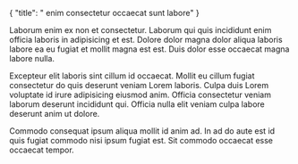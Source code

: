 {
  "title": " enim consectetur occaecat sunt labore"
}

Laborum enim ex non et consectetur. Laborum qui quis incididunt enim officia laboris in adipisicing et est. Dolore dolor magna dolor aliqua laboris labore ea eu fugiat et mollit magna est est. Duis dolor esse occaecat magna labore nulla.

Excepteur elit laboris sint cillum id occaecat. Mollit eu cillum fugiat consectetur do quis deserunt veniam Lorem laboris. Culpa duis Lorem voluptate id irure adipisicing eiusmod anim. Officia consectetur veniam laborum deserunt incididunt qui. Officia nulla elit veniam culpa labore deserunt anim ut dolore.

Commodo consequat ipsum aliqua mollit id anim ad. In ad do aute est id quis fugiat commodo nisi ipsum fugiat est. Sit commodo occaecat esse occaecat tempor.